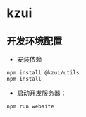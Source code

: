 # kzui

## 开发环境配置

* 安装依赖
```shell
npm install @kzui/utils
npm install
```

* 启动开发服务器：

```shell
npm run website
```


